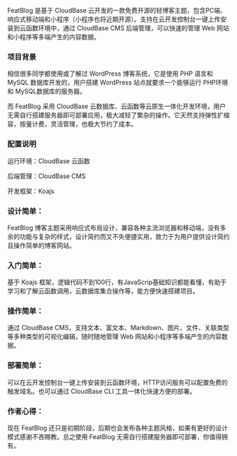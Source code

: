 FeatBlog 是基于 CloudBase 云开发的一款免费开源的轻博客主题，包含PC端、响应式移动端和小程序（小程序也将近期开源）。支持在云开发控制台一键上传安装到云函数环境中，通过 CloudBase CMS 后端管理，可以快速的管理 Web 网站和小程序等多端产生的内容数据。


### 项目背景

相信很多同学都使用或了解过 WordPress 博客系统，它是使用 PHP 语言和 MySQL 数据库开发的，用户搭建 WordPress 站点就要求一个能够运行 PHP环境 和 MySQL数据库的服务器。

而 FeatBlog 采用 CloudBase 云数据库、云函数等云原生一体化开发环境，用户无需自行搭建服务器即可部署应用，极大减轻了繁杂的操作。它天然支持弹性扩缩容，按量计费，灵活管理，也极大节约了成本。

### 配置说明

运行环境：CloudBase 云函数

后端管理：CloudBase CMS

开发框架：Koajs

### 设计简单：

FeatBlog 博客主题采用响应式布局设计，兼容各种主流浏览器和移动端，没有多余的功能与复杂的样式，设计简约而又不失便捷实用，致力于为用户提供设计简约且操作简单的博客网站。

### 入门简单：

基于 Koajs 框架，逻辑代码不到100行，有JavaScrip基础知识都能看懂，有助于学习和了解云函数调用，云数据库集合操作等，能方便快速搭建项目。

### 操作简单：

通过 CloudBase CMS，支持文本、富文本、Markdown、图片、文件、关联类型等多种类型的可视化编辑，随时随地管理 Web 网站和小程序等多端产生的内容数据。

### 部署简单：

可以在云开发控制台一键上传安装到云函数环境，HTTP访问服务可以配置免费的触发域名。也可以通过 CloudBase CLI 工具一体化快速方便的部署。

### 作者心得：

现在 FeatBlog 还只是初期阶段，后期也会发布各种主题风格，如果有更好的设计模式感谢不吝赐教。总之使用 FeatBlog 无需自行搭建服务器即可部署，你值得拥有。

